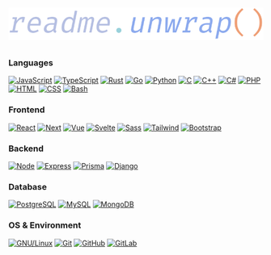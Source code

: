 # <p align="center"><img src="src/readme-unwrap.png" style="width: 450; margin: 1rem 0 0 0" /></p>
### Languages

[![JavaScript](https://skillicons.dev/icons?i=javascript)](https://developer.mozilla.org/en/docs/Web/JavaScript)
[![TypeScript](https://skillicons.dev/icons?i=typescript)](https://www.typescriptlang.org/)
[![Rust](https://skillicons.dev/icons?i=rust)](https://www.rust-lang.org/)
[![Go](https://skillicons.dev/icons?i=go)](https://go.dev/)
[![Python](https://skillicons.dev/icons?i=python)](https://www.python.org/)
[![C](https://skillicons.dev/icons?i=c)](https://gcc.gnu.org/)
[![C++](https://skillicons.dev/icons?i=cpp)](https://clang.llvm.org/cxx_status.html)
[![C#](https://skillicons.dev/icons?i=cs)](https://docs.microsoft.com/en-us/dotnet/csharp/)
[![PHP](https://skillicons.dev/icons?i=php)](https://www.php.net/)
[![HTML](https://skillicons.dev/icons?i=html)](https://developer.mozilla.org/en-US/docs/Web/HTML)
[![CSS](https://skillicons.dev/icons?i=css)](https://developer.mozilla.org/en-US/docs/Web/CSS)
[![Bash](https://skillicons.dev/icons?i=bash)](https://www.gnu.org/software/bash/)

### Frontend

[![React](https://skillicons.dev/icons?i=react)](https://react.dev/)
[![Next](https://skillicons.dev/icons?i=next)](https://nextjs.org/)
[![Vue](https://skillicons.dev/icons?i=vue)](https://vuejs.org/)
[![Svelte](https://skillicons.dev/icons?i=svelte)](https://svelte.dev/)
[![Sass](https://skillicons.dev/icons?i=sass)](https://sass-lang.com/)
[![Tailwind](https://skillicons.dev/icons?i=tailwind)](https://tailwindcss.com/)
[![Bootstrap](https://skillicons.dev/icons?i=bootstrap)](https://getbootstrap.com/)

### Backend

[![Node](https://skillicons.dev/icons?i=nodejs)](https://nodejs.org/en)
[![Express](https://skillicons.dev/icons?i=express)](https://expressjs.com/)
[![Prisma](https://skillicons.dev/icons?i=prisma)](https://www.prisma.io/)
[![Django](https://skillicons.dev/icons?i=django)](https://www.djangoproject.com/)

### Database

[![PostgreSQL](https://skillicons.dev/icons?i=postgresql)](https://www.postgresql.org/)
[![MySQL](https://skillicons.dev/icons?i=mysql)](https://www.mysql.com/)
[![MongoDB](https://skillicons.dev/icons?i=mongodb)](https://www.mongodb.com/)

### OS & Environment

[![GNU/Linux](https://skillicons.dev/icons?i=linux)](https://kernel.org/)
[![Git](https://skillicons.dev/icons?i=git)](https://git-scm.com/)
[![GitHub](https://skillicons.dev/icons?i=github)](https://github.com)
[![GitLab](https://skillicons.dev/icons?i=gitlab)](https://gitlab.com)
